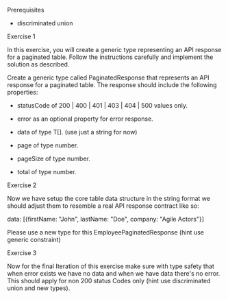 Prerequisites

- discriminated union

Exercise 1

In this exercise, you will create a generic type representing an API response for a paginated table. Follow the instructions carefully and implement the solution as described.

Create a generic type called PaginatedResponse<T> that represents an API response for a paginated table. The response should include the following properties:

- statusCode of 200 | 400 | 401 | 403 | 404 | 500 values only.

- error as an optional property for error response.

- data of type T[]. (use just a string for now)

- page of type number.

- pageSize of type number.

- total of type number.

Exercise 2

Now we have setup the core table data structure in the string format we should adjust them to resemble a real API response contract like so:

data: [{firstName: "John", lastName: "Doe", company: "Agile Actors"}]

Please use a new type for this EmployeePaginatedResponse (hint use generic constraint)

Exercise 3

Now for the final Iteration of this exercise make sure with type safety that when error exists we have no data and when we have data there's no error. This should apply for non 200 status Codes only (hint use discriminated union and new types).
